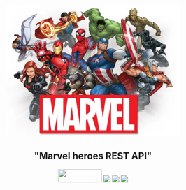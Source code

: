 <p align="center">
  <img src="marvel.png" width="400" height="300">
  <h2 align="center"> "Marvel heroes REST API" </h2>
</p>

<p align="center">
  <img src="https://img.shields.io/badge/Java-8%20-red" width="100" height="30"/>
  <img src="https://img.shields.io/badge/spring-%236DB33F.svg?style=for-the-badge&logo=spring&logoColor=white"/>
  <img src="https://img.shields.io/badge/postgres-%23316192.svg?style=for-the-badge&logo=postgresql&logoColor=white"/>
  <img src="https://img.shields.io/badge/Lombok-%20-blue" width="90"/>
</p>
